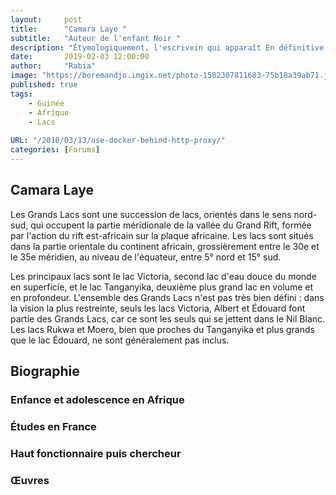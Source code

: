 ```yaml
---
layout:     post
title:      "Camara Laye "
subtitle:   "Auteur de l'enfant Noir "
description: "Étymologiquement, l'escrivein qui apparaît En définitive, quels que soient les choix esthétiques de chaque auteur de ce recueil, le démon de la haine y est toujours nommé, seul moyen de l’exorciser. Muzirankoni, l’imbattable du Rwandais Augustin Gasake se termine par cette jolie invite, sans doute rituelle : « Je remets le conte là où je l’ai détaché, qui veut le perpétuer le prend. Et s’il est un endroit du monde où cela mérite d’être inlassablement rappelé…"
date:       2019-02-03 12:00:00
author:     "Rabia"
image: "https://boremandjo.imgix.net/photo-1582307811683-75b18a39ab71.jpg"
published: true
tags:
    - Guinée
    - Afrique
    - Lacs
  
URL: "/2018/03/13/use-docker-behind-http-proxy/"
categories: [Forums]
---
```


## Camara Laye
Les Grands Lacs sont une succession de lacs, orientés dans le sens nord-sud, qui occupent la partie méridionale de la vallée du Grand Rift, formée par l'action du rift est-africain sur la plaque africaine. Les lacs sont situés dans la partie orientale du continent africain, grossièrement entre le 30e et le 35e méridien, au niveau de l'équateur, entre 5° nord et 15° sud.

Les principaux lacs sont le lac Victoria, second lac d'eau douce du monde en superficie, et le lac Tanganyika, deuxième plus grand lac en volume et en profondeur. L'ensemble des Grands Lacs n'est pas très bien défini : dans la vision la plus restreinte, seuls les lacs Victoria, Albert et Édouard font partie des Grands Lacs, car ce sont les seuls qui se jettent dans le Nil Blanc. Les lacs Rukwa et Moero, bien que proches du Tanganyika et plus grands que le lac Édouard, ne sont généralement pas inclus.

## Biographie

 ### Enfance et adolescence en Afrique

 ### Études en France

 ### Haut fonctionnaire puis chercheur
 
 ### Œuvres